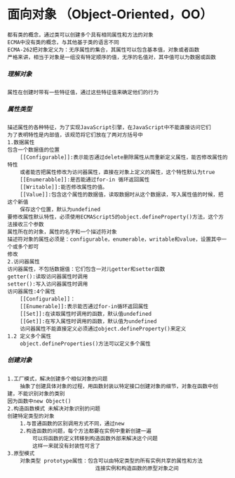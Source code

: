 # 面向对象 （Object-Oriented，OO）
    都有类的概念，通过类可以创建多个具有相同属性和方法的对象
    ECMA中没有类的概念，与其他基于类的语言不同
    ECMA-262把对象定义为：无序属性的集合，其属性可以包含基本值，对象或者函数
    严格来讲，相当于对象是一组没有特定顺序的值，无序的名值对，其中值可以为数据或函数
    
##### 理解对象
    属性在创建时带有一些特征值，通过这些特征值来确定他们的行为
##### 属性类型
    描述属性的各种特征，为了实现JavaScript引擎，在JavaScript中不能直接访问它们
    为了表明特性是内部值，该规范将它们放在了两对方括号中
    1.数据属性
    包含一个数据值的位置
        [[Configurable]]:表示能否通过delete删除属性从而重新定义属性，能否修改属性的特性
        或者能否把属性修改为访问器属性，直接在对象上定义的属性，这个特性默认为true
        [[Enumerabble]]:是否能通过for-in 循环返回属性
        [[Writable]]:能否修改属性的值。
        [[Value]]:包含这个属性的数据值，读取数据时从这个数据读，写入属性值的时候，把这个新值
        保存这个位置，默认为undefined
    要修改属性默认特性，必须使用ECMAScript5的object.defineProperty()方法，这个方法接收三个参数
    属性所在的对象，属性的名字和一个描述符对象
    描述符对象的属性必须是：configurable，enumerable，writable和value，设置其中一个或多个即可
    修改
    2.访问器属性
    访问器属性，不包括数据值：它们包含一对儿getter和setter函数
    getter():读取访问器属性时调用
    setter():写入访问器属性时调用
    访问器属性:4个属性
        [[Configurable]]：
        [[Enumerable]]:表示能否通过for-in循环返回属性
        [[Set]]:在读取属性时调用的函数，默认值undefined
        [[Get]]:在写入属性时调用的函数，默认值为undefined
        访问器属性不能直接定义必须通过object.defineProperty()来定义
    1.2 定义多个属性
        object.defineProperties()方法可以定义多个属性
##### 创建对象
    1.工厂模式，解决创建多个相似对象的问题
        抽象了创建具体对象的过程，用函数封装以特定接口创建对象的细节，对象在函数中创建，不能识别对象的类别
    因为函数中new Object()
    2.构造函数模式 未解决对象识别的问题 
    创建特定类型的对象
        1.与普通函数的区别调用方式不同，通过new
        2.构造函数的问题，每个方法都要在实例中重新创建一遍
            可以将函数的定义转移到构造函数外部来解决这个问题
            这样一来就没有封装性可言了
    3.原型模式
        对象类型 prototype属性：包含可以由特定类型的所有实例共享的属性和方法
                                连接实例和构造函数的原型对象之间
    
        